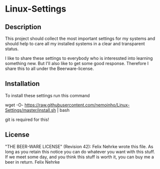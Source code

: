 Linux-Settings
==============

Description
-----------
This project should collect the most important settings for my systems and
should help to care all my installed systems in a clear and transparent status.

I like to share these settings to everybody who is interessted into learning
something new. But I'll also like to get some good response. Therefore I share
this to all under the Beerware-license.

Installation
------------
To install these settings run this command

wget -O- https://raw.githubusercontent.com/nemoinho/Linux-Settings/master/install.sh | bash

git is required for this!

License
-------
"THE BEER-WARE LICENSE" (Revision 42):
Felix Nehrke wrote this file. As long as you retain this notice you can do
whatever you want with this stuff. If we meet some day, and you think this
stuff is worth it, you can buy me a beer in return.
Felix Nehrke
